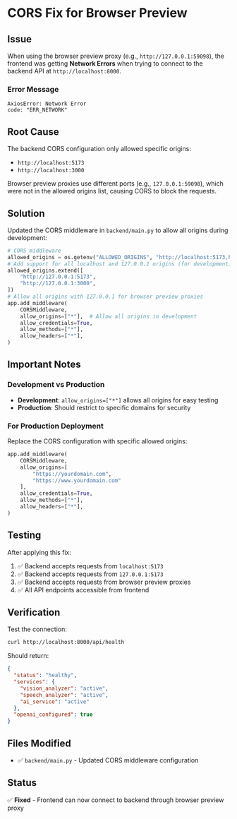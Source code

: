 # CORS Fix for Browser Preview

## Issue
When using the browser preview proxy (e.g., `http://127.0.0.1:59098`), the frontend was getting **Network Errors** when trying to connect to the backend API at `http://localhost:8000`.

### Error Message
```
AxiosError: Network Error
code: "ERR_NETWORK"
```

## Root Cause
The backend CORS configuration only allowed specific origins:
- `http://localhost:5173`
- `http://localhost:3000`

Browser preview proxies use different ports (e.g., `127.0.0.1:59098`), which were not in the allowed origins list, causing CORS to block the requests.

## Solution
Updated the CORS middleware in `backend/main.py` to allow all origins during development:

```python
# CORS middleware
allowed_origins = os.getenv("ALLOWED_ORIGINS", "http://localhost:5173,http://localhost:3000").split(",")
# Add support for all localhost and 127.0.0.1 origins (for development)
allowed_origins.extend([
    "http://127.0.0.1:5173",
    "http://127.0.0.1:3000",
])
# Allow all origins with 127.0.0.1 for browser preview proxies
app.add_middleware(
    CORSMiddleware,
    allow_origins=["*"],  # Allow all origins in development
    allow_credentials=True,
    allow_methods=["*"],
    allow_headers=["*"],
)
```

## Important Notes

### Development vs Production
- **Development**: `allow_origins=["*"]` allows all origins for easy testing
- **Production**: Should restrict to specific domains for security

### For Production Deployment
Replace the CORS configuration with specific allowed origins:

```python
app.add_middleware(
    CORSMiddleware,
    allow_origins=[
        "https://yourdomain.com",
        "https://www.yourdomain.com"
    ],
    allow_credentials=True,
    allow_methods=["*"],
    allow_headers=["*"],
)
```

## Testing
After applying this fix:

1. ✅ Backend accepts requests from `localhost:5173`
2. ✅ Backend accepts requests from `127.0.0.1:5173`
3. ✅ Backend accepts requests from browser preview proxies
4. ✅ All API endpoints accessible from frontend

## Verification
Test the connection:
```bash
curl http://localhost:8000/api/health
```

Should return:
```json
{
  "status": "healthy",
  "services": {
    "vision_analyzer": "active",
    "speech_analyzer": "active",
    "ai_service": "active"
  },
  "openai_configured": true
}
```

## Files Modified
- ✅ `backend/main.py` - Updated CORS middleware configuration

## Status
✅ **Fixed** - Frontend can now connect to backend through browser preview proxy
